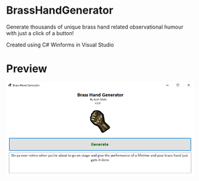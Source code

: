 # BrassHandGenerator
Generate thousands of unique brass hand related observational humour with just a click of a button!

Created using C# Winforms in Visual Studio

# Preview

![Screenshot](preview.jpg)